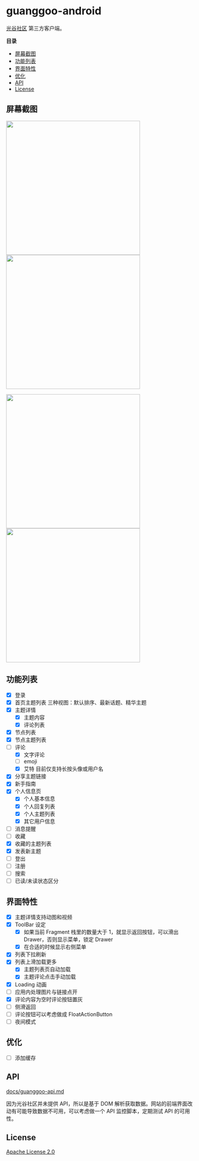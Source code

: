 # guanggoo-android

[光谷社区](http://www.guanggoo.com) 第三方客户端。

**目录**
<!-- vim-markdown-toc GFM -->

* [屏幕截图](#屏幕截图)
* [功能列表](#功能列表)
* [界面特性](#界面特性)
* [优化](#优化)
* [API](#api)
* [License](#license)

<!-- vim-markdown-toc -->

## 屏幕截图

<img width="360" src="./screenshots/topic-list.png" align=center /> <img width="360" src="./screenshots/topic-detail.png" align=center />

<img width="360" src="./screenshots/nodes-list.png" align=center /> <img width="360" src="./screenshots/drawer.png" align=center />

## 功能列表

- [x] 登录
- [x] 首页主题列表
    三种视图：默认排序、最新话题、精华主题
- [x] 主题详情
    - [x] 主题内容
    - [x] 评论列表
- [x] 节点列表
- [x] 节点主题列表
- [ ] 评论
    - [x] 文字评论
    - [ ] emoji
    - [x] 艾特
        目前仅支持长按头像或用户名
- [x] 分享主题链接
- [x] 新手指南
- [x] 个人信息页
    - [x] 个人基本信息
    - [x] 个人回复列表
    - [x] 个人主题列表
    - [x] 其它用户信息
- [ ] 消息提醒
- [ ] 收藏
- [x] 收藏的主题列表
- [x] 发表新主题
- [ ] 登出
- [ ] 注册
- [ ] 搜索
- [ ] 已读/未读状态区分

## 界面特性

- [x] 主题详情支持动图和视频
- [x] ToolBar 设定
    - [x] 如果当前 Fragment 栈里的数量大于 1，就显示返回按钮，可以滑出 Drawer，否则显示菜单，锁定 Drawer
    - [x] 在合适的时候显示右侧菜单
- [x] 列表下拉刷新
- [x] 列表上滑加载更多
    - [x] 主题列表页自动加载
    - [x] 主题评论点击手动加载
- [x] Loading 动画
- [ ] 应用内处理图片与链接点开
- [x] 评论内容为空时评论按钮置灰
- [ ] 侧滑返回
- [ ] 评论按钮可以考虑做成 FloatActionButton
- [ ] 夜间模式

## 优化

- [ ] 添加缓存

## API

[docs/guanggoo-api.md](./docs/guanggoo-api.md)

因为光谷社区并未提供 API，所以是基于 DOM 解析获取数据。网站的前端界面改动有可能导致数据不可用，可以考虑做一个 API 监控脚本，定期测试 API 的可用性。

## License

[Apache License 2.0](https://github.com/mzlogin/guanggoo-android/blob/master/LICENSE)
